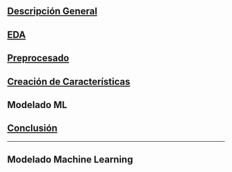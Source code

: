 ## [Descripción General](../README.md)
## [EDA](../data_exploration/exploration.md)
## [Preprocesado](../preprocessing/cleaning.md)
## [Creación de Características](../feature_creation/features.md)
## Modelado ML
## [Conclusión](../conclusion/conclusion.md)

---

## Modelado Machine Learning